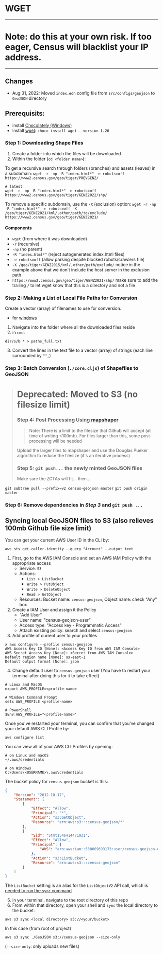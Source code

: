 # WGET

---

# Note: do this at your own risk. If too eager, Census will blacklist your IP address.

---

## Changes

-   Aug 31, 2022: Moved `index.edn` config file from `src/configs/geojson` to `GeoJSON` directory

## Prerequisits:

-   Install [Chocolately (Windows)](https://chocolatey.org/install)
-   Install [wget](): `choco install wget --version 1.20`

### Step 1: Downloading Shape Files

1. Create a folder into which the files will be downloaded
2. Within the folder (`cd <folder name>`):

To get a recursive search through folders (branches) and assets (leaves) in a subdomain:
`wget -r -np -R "index.html*" -e robots=off https://www2.census.gov/geo/tiger/PREVGENZ/`

```shell script
# latest
wget -r -np -R "index.html*" -e robots=off https://www2.census.gov/geo/tiger/GENZ2022/shp/
```

To remove a specific subdomain, use the `-X` (exclusion) option:
`wget -r -np -R "index.html*" -e robots=off -X /geo/tiger/GENZ2021/kml/,other/path/to/exclude/ https://www2.census.gov/geo/tiger/GENZ2021/`

#### Components

-   `wget` (from where it was downloaded)
-   `-r` (recursive)
-   `-np` (no parent)
-   `-R "index.html*"` (reject autogenerated index.html files)
-   `-e robots=off` (allow parsing despite blocked robots/crawlers file)
-   `-X /geo/tiger/GENZ2015/kml/,other/path/exclude/` notice in the example above that we don't include the host server in the exclusion path
-   `https://www2.census.gov/geo/tiger/GENZ2021/shp/` make sure to add the trailing `/` to let wget know that this is a directory and not a file

### Step 2: Making a List of Local File Paths for Conversion

Create a vector (array) of filenames to use for conversion.

-   for [windows](https://superuser.com/questions/379499/list-files-with-path-using-windows-command-line)

1.  Navigate into the folder where all the downloaded files reside
2.  in `cmd`:

```
dir/s/b * > paths_full.txt
```

3. Convert the lines in the text file to a vector (array) of strings (each line surrounded by `"",`)

### Step 3: Batch Conversion (`./core.cljs`) of Shapefiles to GeoJSON

[comment]: <> (- [cljs-promises.async :refer [value-port]] -> moved to local dep)
[comment]: <> (Note that you should not update [mkdirp]&#40;https://github.com/isaacs/node-mkdirp/issues/3&#41; as the latest version changes the API from a callback to a promise and I'm just too lazy to update the code as such -> I ended up updating this)

> # Deprecated: Moved to S3 (no filesize limit)
> ### Step 4: Post Processing Using [mapshaper](https://mapshaper.org/)
> 
> > Note: There is a limit to the filesize that Github will accept (at time of writing <100mb). For files larger than this, some post-processing will be needed
> 
> Upload the larger files to mapshaper and use the Douglas Pueker algorithm to reduce the filesize (it's an iterative process)
> 
> ### Step 5: `git push...` the newly minted GeoJSON files
> 
> Make sure the ZCTAs will fit... then...

`git subtree pull --prefix=v2 census-geojson master`
`git push origin master`

### Step 6: Remove dependencies in _Step 3_ and `git push ...`

## Syncing local GeoJSON files to S3 (also relieves 100mb Github file size limit)

You can get your current AWS User ID in the CLI by:

```shell
aws sts get-caller-identity --query "Account" --output text
```

1. First, go to the AWS IAM Console and set an AWS IAM Policy with the appropriate access
    - Service: `S3`
    - Actions:
        - `List > ListBucket`
        - `Write > PutObject`
        - `Write > DeleteObject`
        - `Read > GetObject`
    - Resources: Bucket name: `census-geojson`, Object name: check "Any" box
2. Create a IAM User and assign it the Policy
    - "Add User"
    - User name: "census-geojson-user"
    - Access type: "Access key - Programmatic Access"
    - Attach existing policy: search and select `census-geojson`
3. Add profile of current user to your profiles

```shell
λ aws configure --profile census-geojson
AWS Access Key ID [None]: <Access Key ID from AWS IAM Console>
AWS Secret Access Key [None]: <Secret from AWS IAM Console>
Default region name [None]: us-east-1
Default output format [None]: json
```

4. Change default user to `census-geojson` user (You have to restart your terminal after doing this for it to take effect)

```shell
# Linux and MacOS
export AWS_PROFILE=<profile-name>

# Windows Command Prompt
setx AWS_PROFILE <profile-name>

# PowerShell
$Env:AWS_PROFILE="<profile-name>"
```

Once you've restarted your terminal, you can confirm that you've changed your default AWS CLI Profile by:

```shell
aws configure list
```

You can view all of your AWS CLI Profiles by opening:

```shell
# on Linux and macOS
~/.aws/credentials

# on Windows
C:\Users\<USERNAME>\.aws\credentials
```

The bucket policy for `census-geojson` bucket is this:

```json
{
    "Version": "2012-10-17",
    "Statement": [
        {
            "Effect": "Allow",
            "Principal": "*",
            "Action": "s3:GetObject",
            "Resource": "arn:aws:s3:::census-geojson/*"
        },
        {
            "Sid": "Stmt1546414471931",
            "Effect": "Allow",
            "Principal": {
                "AWS": "arn:aws:iam::538069693173:user/census-geojson-user"
            },
            "Action": "s3:ListBucket",
            "Resource": "arn:aws:s3:::census-geojson"
        }
    ]
}
```

The `ListBucket` setting is an alias for the `ListObjectV2` API call, which is [needed to run the `sync` command](https://aws.amazon.com/premiumsupport/knowledge-center/s3-access-denied-listobjects-sync/)

5. In your terminal, navigate to the root directory of this repo
6. From within that directory, open your shell and `sync` the local directory to the bucket:

```shell
aws s3 sync <local directory> s3://<your/bucket>
```

In this case (from root of project)

```shell
aws s3 sync ./GeoJSON s3://census-geojson --size-only
```
(`--size-only`: only uploads new files)